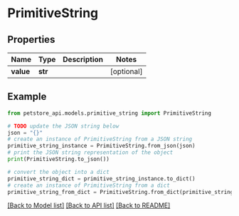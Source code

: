 # PrimitiveString


## Properties

Name | Type | Description | Notes
------------ | ------------- | ------------- | -------------
**value** | **str** |  | [optional] 

## Example

```python
from petstore_api.models.primitive_string import PrimitiveString

# TODO update the JSON string below
json = "{}"
# create an instance of PrimitiveString from a JSON string
primitive_string_instance = PrimitiveString.from_json(json)
# print the JSON string representation of the object
print(PrimitiveString.to_json())

# convert the object into a dict
primitive_string_dict = primitive_string_instance.to_dict()
# create an instance of PrimitiveString from a dict
primitive_string_from_dict = PrimitiveString.from_dict(primitive_string_dict)
```
[[Back to Model list]](../README.md#documentation-for-models) [[Back to API list]](../README.md#documentation-for-api-endpoints) [[Back to README]](../README.md)


